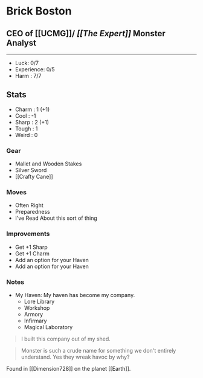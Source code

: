 # Brick Boston
## CEO of [[UCMG]]/ *[[The Expert]]* Monster Analyst 
---
 - Luck: 0/7
 - Experience: 0/5 
 - Harm : 7/7

## Stats
- Charm : 1 (+1)
- Cool : -1
- Sharp : 2 (+1)
- Tough : 1
- Weird : 0
 
### Gear
- Mallet and Wooden Stakes
- Silver Sword
- [[Crafty Cane]]

### Moves
- Often Right
- Preparedness
- I've Read About this sort of thing

### Improvements
- Get +1 Sharp
- Get +1 Charm
- Add an option for your Haven
- Add an option for your Haven

### Notes
- My Haven: My haven has become my company. 
	- Lore Library
	- Workshop
	- Armory
	- Infirmary
	- Magical Laboratory

> I built this company out of my shed.

> Monster is such a crude name for something we don't entirely understand. Yes they wreak havoc by why? 

Found in [[Dimension728]] on the planet [[Earth]].